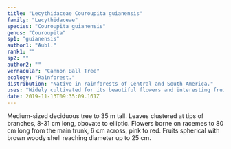 ```yaml
---
title: "Lecythidaceae Couroupita guianensis"
family: "Lecythidaceae"
species: "Couroupita guianensis"
genus: "Couroupita"
sp1: "guianensis"
author1: "Aubl."
rank1: ""
sp2: ""
author2: ""
vernacular: "Cannon Ball Tree"
ecology: "Rainforest."
distribution: "Native in rainforests of Central and South America."
uses: "Widely cultivated for its beautiful flowers and interesting fruits."
date: 2019-11-13T09:35:09.161Z
---
```

Medium-sized deciduous tree to 35 m tall. Leaves clustered at tips of branches, 8-31 cm long, obovate to elliptic. Flowers borne on racemes to 80 cm long from the main trunk, 6 cm across, pink to red. Fruits spherical with brown woody shell reaching diameter up to 25 cm.